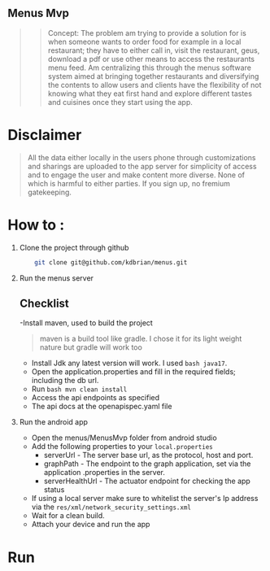 ## Menus Mvp

>> Concept: The problem am trying to provide a solution for is when someone wants to order food for example in a
>   local restaurant; they have to either call in, visit the restaurant, geus, download a pdf or use other means to access the restaurants
> menu feed. Am centralizing this through the menus software system aimed at bringing together restaurants and diversifying the contents to allow
> users and clients have the flexibility of not knowing what they eat first hand and explore different tastes and cuisines once they start using the app.


# Disclaimer
> All the data either locally in the users phone through customizations and sharings are uploaded to the app server for simplicity of access and 
> to engage the user and make content more diverse. None of which is harmful to either parties. If you sign up, no fremium gatekeeping.



# How to :

1. Clone the project through github 
    ```bash
        git clone git@github.com/kdbrian/menus.git
    ```
2. Run the menus server
   ## Checklist
   -Install maven, used to build the project
    > maven is a build tool like gradle. I chose it for its light weight nature but gradle will work too
   - Install Jdk any latest version will work. I used ```bash java17```.
   - Open the application.properties and fill in the required fields; including the db url.
   - Run ```bash mvn clean install```
   - Access the api endpoints as specified
   - The api docs at the openapispec.yaml file
   
3. Run the android app
    - Open the menus/MenusMvp folder from android studio
    - Add the following properties to your <code>local.properties</code>
      - serverUrl - The server base url, as the protocol, host and port.
      - graphPath - The endpoint to the graph application, set via the application .properties in the server.
      - serverHealthUrl - The actuator endpoint for checking the app status
    - If using a local server make sure to whitelist the server's Ip address via the <code>res/xml/network_security_settings.xml</code> 
    - Wait for a clean build.
    - Attach your device and run the app
   

# Run